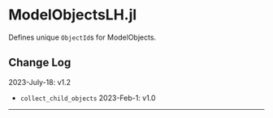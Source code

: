 # ModelObjectsLH.jl

Defines unique `ObjectId`s for ModelObjects.

## Change Log

2023-July-18: v1.2
- `collect_child_objects`
2023-Feb-1: v1.0

-----------